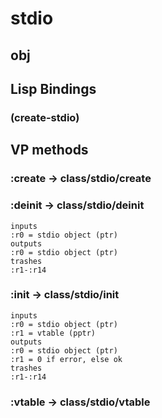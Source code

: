 # stdio

## obj

## Lisp Bindings

### (create-stdio)

## VP methods

### :create -> class/stdio/create

### :deinit -> class/stdio/deinit

```code
inputs
:r0 = stdio object (ptr)
outputs
:r0 = stdio object (ptr)
trashes
:r1-:r14
```

### :init -> class/stdio/init

```code
inputs
:r0 = stdio object (ptr)
:r1 = vtable (pptr)
outputs
:r0 = stdio object (ptr)
:r1 = 0 if error, else ok
trashes
:r1-:r14
```

### :vtable -> class/stdio/vtable

